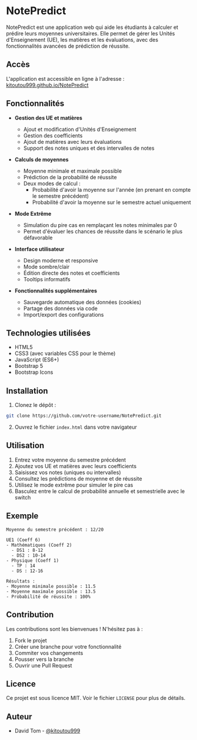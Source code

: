 # NotePredict

NotePredict est une application web qui aide les étudiants à calculer et prédire leurs moyennes universitaires. Elle permet de gérer les Unités d'Enseignement (UE), les matières et les évaluations, avec des fonctionnalités avancées de prédiction de réussite.

## Accès

L'application est accessible en ligne à l'adresse : [kitoutou999.github.io/NotePredict](https://kitoutou999.github.io/NotePredict)

## Fonctionnalités

- **Gestion des UE et matières**
  - Ajout et modification d'Unités d'Enseignement
  - Gestion des coefficients
  - Ajout de matières avec leurs évaluations
  - Support des notes uniques et des intervalles de notes

- **Calculs de moyennes**
  - Moyenne minimale et maximale possible
  - Prédiction de la probabilité de réussite
  - Deux modes de calcul :
    - Probabilité d'avoir la moyenne sur l'année (en prenant en compte le semestre précédent)
    - Probabilité d'avoir la moyenne sur le semestre actuel uniquement

- **Mode Extrême**
  - Simulation du pire cas en remplaçant les notes minimales par 0
  - Permet d'évaluer les chances de réussite dans le scénario le plus défavorable

- **Interface utilisateur**
  - Design moderne et responsive
  - Mode sombre/clair
  - Édition directe des notes et coefficients
  - Tooltips informatifs

- **Fonctionnalités supplémentaires**
  - Sauvegarde automatique des données (cookies)
  - Partage des données via code
  - Import/export des configurations

## Technologies utilisées

- HTML5
- CSS3 (avec variables CSS pour le thème)
- JavaScript (ES6+)
- Bootstrap 5
- Bootstrap Icons

## Installation

1. Clonez le dépôt :
```bash
git clone https://github.com/votre-username/NotePredict.git
```

2. Ouvrez le fichier `index.html` dans votre navigateur

## Utilisation

1. Entrez votre moyenne du semestre précédent
2. Ajoutez vos UE et matières avec leurs coefficients
3. Saisissez vos notes (uniques ou intervalles)
4. Consultez les prédictions de moyenne et de réussite
5. Utilisez le mode extrême pour simuler le pire cas
6. Basculez entre le calcul de probabilité annuelle et semestrielle avec le switch

## Exemple

```plaintext
Moyenne du semestre précédent : 12/20

UE1 (Coeff 6)
- Mathématiques (Coeff 2)
  - DS1 : 8-12
  - DS2 : 10-14
- Physique (Coeff 1)
  - TP : 14
  - DS : 12-16

Résultats :
- Moyenne minimale possible : 11.5
- Moyenne maximale possible : 13.5
- Probabilité de réussite : 100%
```

## Contribution

Les contributions sont les bienvenues ! N'hésitez pas à :
1. Fork le projet
2. Créer une branche pour votre fonctionnalité
3. Commiter vos changements
4. Pousser vers la branche
5. Ouvrir une Pull Request

## Licence

Ce projet est sous licence MIT. Voir le fichier `LICENSE` pour plus de détails.

## Auteur

- David Tom - [@kitoutou999](https://github.com/kitoutou999)

